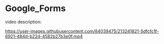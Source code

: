 # Google_Forms

video description:

https://user-images.githubusercontent.com/84039475/213241821-5dfcfc1f-6921-484d-b22d-4582b27b3e0f.mp4

